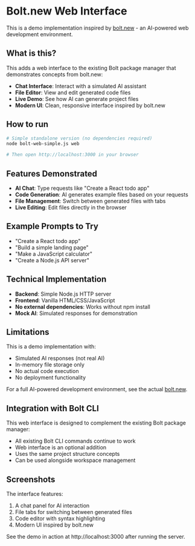 # Bolt.new Web Interface

This is a demo implementation inspired by [bolt.new](https://bolt.new) - an AI-powered web development environment.

## What is this?

This adds a web interface to the existing Bolt package manager that demonstrates concepts from bolt.new:

- **Chat Interface**: Interact with a simulated AI assistant
- **File Editor**: View and edit generated code files
- **Live Demo**: See how AI can generate project files
- **Modern UI**: Clean, responsive interface inspired by bolt.new

## How to run

```bash
# Simple standalone version (no dependencies required)
node bolt-web-simple.js web

# Then open http://localhost:3000 in your browser
```

## Features Demonstrated

- **AI Chat**: Type requests like "Create a React todo app" 
- **Code Generation**: AI generates example files based on your requests
- **File Management**: Switch between generated files with tabs
- **Live Editing**: Edit files directly in the browser

## Example Prompts to Try

- "Create a React todo app"
- "Build a simple landing page" 
- "Make a JavaScript calculator"
- "Create a Node.js API server"

## Technical Implementation

- **Backend**: Simple Node.js HTTP server
- **Frontend**: Vanilla HTML/CSS/JavaScript
- **No external dependencies**: Works without npm install
- **Mock AI**: Simulated responses for demonstration

## Limitations

This is a demo implementation with:
- Simulated AI responses (not real AI)
- In-memory file storage only
- No actual code execution
- No deployment functionality

For a full AI-powered development environment, see the actual [bolt.new](https://bolt.new).

## Integration with Bolt CLI

This web interface is designed to complement the existing Bolt package manager:

- All existing Bolt CLI commands continue to work
- Web interface is an optional addition
- Uses the same project structure concepts
- Can be used alongside workspace management

## Screenshots

The interface features:
1. A chat panel for AI interaction
2. File tabs for switching between generated files  
3. Code editor with syntax highlighting
4. Modern UI inspired by bolt.new

See the demo in action at http://localhost:3000 after running the server.
